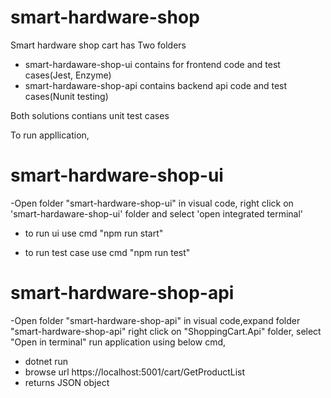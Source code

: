 # smart-hardware-shop
Smart hardware shop cart has Two folders 
- smart-hardaware-shop-ui 
    contains for frontend code and test cases(Jest, Enzyme)
- smart-hardaware-shop-api
    contains backend api code and test cases(Nunit testing)

Both solutions contians unit test cases

To run appllication,
# smart-hardware-shop-ui
-Open folder "smart-hardware-shop-ui" in visual code, right click on 'smart-hardaware-shop-ui' folder and select 'open integrated terminal'

- to run ui use cmd "npm run start"
    
- to run test case use cmd "npm run test"

# smart-hardware-shop-api
-Open folder "smart-hardware-shop-api" in visual code,expand folder "smart-hardware-shop-api" right click on "ShoppingCart.Api" folder, 
select "Open in terminal"
run application using below cmd,

- dotnet run
- browse url https://localhost:5001/cart/GetProductList
- returns JSON object
